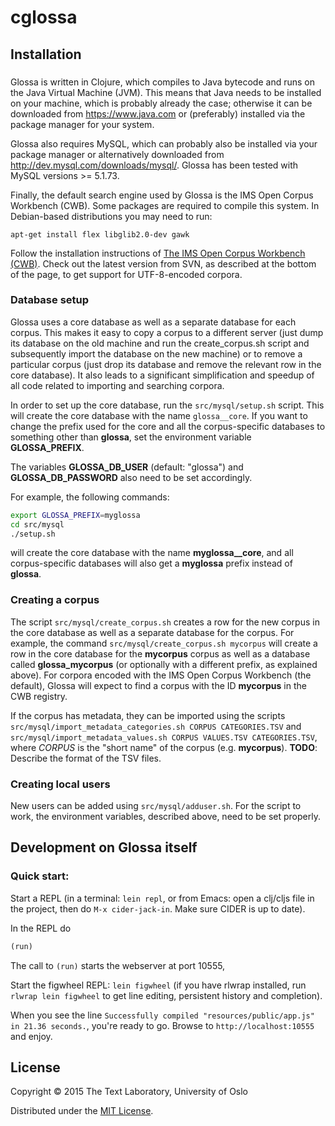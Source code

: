 # cglossa

## Installation
### 
Glossa is written in Clojure, which compiles to Java bytecode and runs on the 
Java Virtual Machine (JVM). This means that Java needs to be installed on your
machine, which is probably already the case;  otherwise it can be downloaded from
https://www.java.com or (preferably) installed via the package manager for your system.

Glossa also requires MySQL, which can probably also be installed via your package
manager or alternatively downloaded from http://dev.mysql.com/downloads/mysql/.
Glossa has been tested with MySQL versions >= 5.1.73.

Finally, the default search engine used by Glossa is the IMS Open Corpus Workbench 
(CWB). Some packages are required to compile this system. In Debian-based distributions 
you may need to run:

    apt-get install flex libglib2.0-dev gawk

Follow the installation instructions of [The IMS Open Corpus Workbench
(CWB)](http://cwb.sourceforge.net/download.php#svn). Check out the latest
version from SVN, as described at the bottom of the page, to get support for
UTF-8-encoded corpora.

### Database setup
Glossa uses a core database as well as a separate database for each corpus.
This makes it easy to copy a corpus to a different server (just dump its database 
on the old machine and run the create_corpus.sh script and subsequently import the 
database on the new machine) or to remove a particular corpus (just drop its database
and remove the relevant row in the core database). It also leads to a significant
simplification and speedup of all code related to importing and searching corpora.

In order to set up the core database, run the `src/mysql/setup.sh` script. This
will create the core database with the name `glossa__core`. If you want to change
the prefix used for the core and all the corpus-specific databases to something
other than **glossa**, set the environment variable **GLOSSA_PREFIX**.

The variables **GLOSSA_DB_USER** (default: "glossa") and **GLOSSA_DB_PASSWORD**
also need to be set accordingly.

For example, the following commands:

```sh
export GLOSSA_PREFIX=myglossa
cd src/mysql
./setup.sh
```

will create the core database with the name **myglossa__core**, and all corpus-specific databases
will also get a **myglossa** prefix instead of **glossa**.



### Creating a corpus
The script `src/mysql/create_corpus.sh` creates a row for the new corpus in the
core database as well as a separate database for the corpus. For example, the command
`src/mysql/create_corpus.sh mycorpus` will create a row in the core database for
the **mycorpus** corpus as well as a database called **glossa_mycorpus** (or optionally with
a different prefix, as explained above). For corpora encoded with the IMS Open Corpus 
Workbench (the default), Glossa will expect to find a corpus with the ID **mycorpus** in 
the CWB registry.

If the corpus has metadata, they can be imported using the scripts 
`src/mysql/import_metadata_categories.sh CORPUS CATEGORIES.TSV` and 
`src/mysql/import_metadata_values.sh CORPUS VALUES.TSV CATEGORIES.TSV`, where *CORPUS*
is the "short name" of the corpus (e.g. **mycorpus**). **TODO**: Describe the format
of the TSV files.

### Creating local users
New users can be added using `src/mysql/adduser.sh`. For the script to work,
the environment variables, described above, need to be set properly.

## Development on Glossa itself

### Quick start:
Start a REPL (in a terminal: `lein repl`, or from Emacs: open a
clj/cljs file in the project, then do `M-x cider-jack-in`. Make sure
CIDER is up to date).

In the REPL do

```clojure
(run)
```

The call to `(run)` starts the webserver at port
10555, 

Start the figwheel REPL: `lein figwheel` (if you have rlwrap installed, run
`rlwrap lein figwheel` to get line editing, persistent history and completion).


When you see the line `Successfully compiled "resources/public/app.js"
in 21.36 seconds.`, you're ready to go. Browse to
`http://localhost:10555` and enjoy.

## License

Copyright © 2015 The Text Laboratory, University of Oslo

Distributed under the <a href="http://www.opensource.org/licenses/MIT">MIT License</a>.
